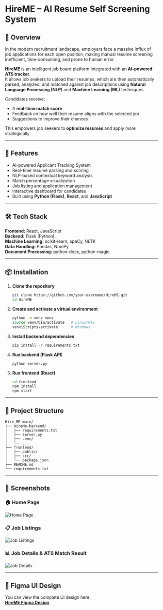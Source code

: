 # HireME – AI Resume Self Screening System

## 📌 Overview
In the modern recruitment landscape, employers face a massive influx of job applications for each open position, making manual resume screening inefficient, time-consuming, and prone to human error.  

**HireME** is an intelligent job board platform integrated with an **AI-powered ATS tracker**.  
It allows job seekers to upload their resumes, which are then automatically parsed, analyzed, and matched against job descriptions using **Natural Language Processing (NLP)** and **Machine Learning (ML)** techniques.

Candidates receive:
- A **real-time match score**
- Feedback on how well their resume aligns with the selected job
- Suggestions to improve their chances

This empowers job seekers to **optimize resumes** and apply more strategically.

---

## 🚀 Features
- AI-powered Applicant Tracking System
- Real-time resume parsing and scoring
- NLP-based contextual keyword analysis
- Match percentage visualization
- Job listing and application management
- Interactive dashboard for candidates
- Built using **Python (Flask)**, **React**, and **JavaScript**

---

## 🛠️ Tech Stack
**Frontend:** React, JavaScript  
**Backend:** Flask (Python)  
**Machine Learning:** scikit-learn, spaCy, NLTK  
**Data Handling:** Pandas, NumPy  
**Document Processing:** python-docx, python-magic  

---

## 📦 Installation

1. **Clone the repository**
   ```bash
   git clone https://github.com/your-username/HireME.git
   cd HireME
   ```

2. **Create and activate a virtual environment**
   ```bash
   python -m venv venv
   source venv/bin/activate   # Linux/Mac
   venv\Scripts\activate      # Windows
   ```

3. **Install backend dependencies**
   ```bash
   pip install -r requirements.txt
   ```

4. **Run backend (Flask API)**
   ```bash
   python server.py
   ```

5. **Run frontend (React)**
   ```bash
   cd frontend
   npm install
   npm start
   ```

---

## 📂 Project Structure
```
Hire_ME-main/
├── HireMe-backend/
│   ├── requirements.txt
│   ├── server.py
│   ├── .env/
│   └── ...
├── frontend/
│   ├── public/
│   ├── src/
│   └── package.json
├── README.md
└── requirements.txt
```

---

## 📸 Screenshots

### 🏠 Home Page
![Home Page](Screenshots/home.png)

### 📋 Job Listings
![Job Listings](Screenshots/job-listings.png)

### 📊 Job Details & ATS Match Result
![Job Details](Screenshots/job-details.png)

---

## 🎨 Figma UI Design
You can view the complete UI design here:  
[**HireME Figma Design**](https://www.figma.com/design/ifNGx8qD1mkaJV6cNilewN/Ats?node-id=8442-89&t=p3M5a0cYrveY0gA8-1)
